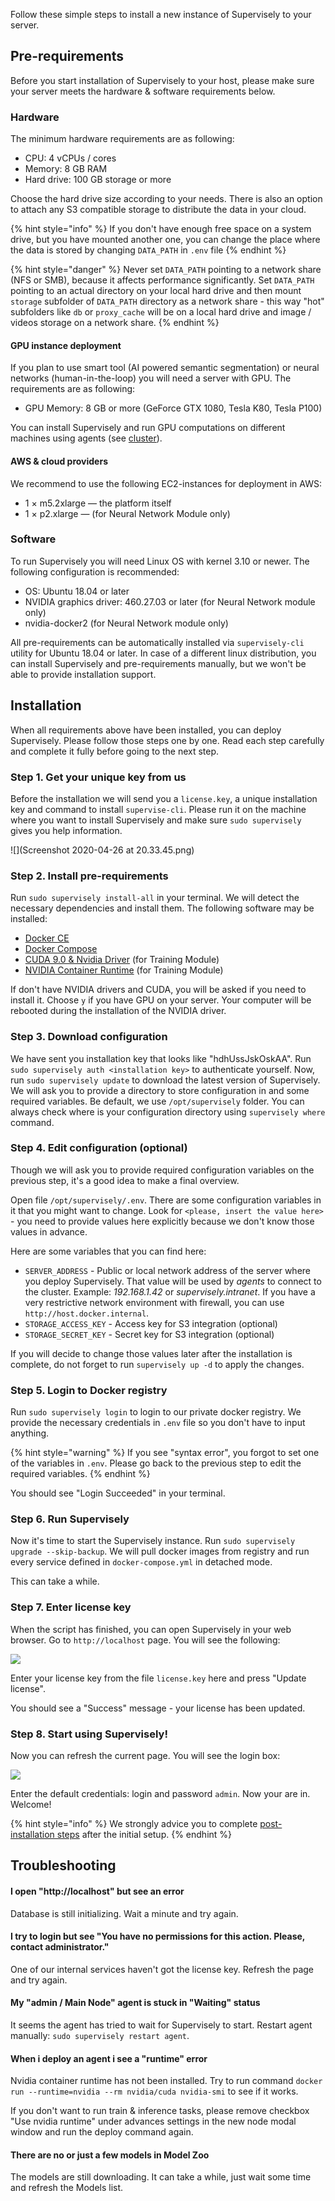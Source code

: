 Follow these simple steps to install a new instance of Supervisely to your server.

## Pre-requirements

Before you start installation of Supervisely to your host, please make sure your server meets the hardware & software requirements below.

### Hardware

The minimum hardware requirements are as following:

 - CPU: 4 vCPUs / cores
 - Memory: 8 GB RAM
 - Hard drive: 100 GB storage or more

Choose the hard drive size according to your needs. There is also an option to attach any S3 compatible storage to distribute the data in your cloud.

{% hint style="info" %}
If you don't have enough free space on a system drive, but you have mounted another one, you can change the place where the data is stored by changing `DATA_PATH` in `.env` file
{% endhint %}

{% hint style="danger" %}
Never set `DATA_PATH` pointing to a network share (NFS or SMB), because it affects performance significantly. Set `DATA_PATH` pointing to an actual directory on your local hard drive and then mount `storage` subfolder of `DATA_PATH` directory as a network share - this way "hot" subfolders like `db` or `proxy_cache` will be on a local hard drive and image / videos storage on a network share.
{% endhint %}

#### GPU instance deployment

If you plan to use smart tool (AI powered semantic segmentation) or neural networks (human-in-the-loop) you will need a server with GPU. The requirements are as following:

 - GPU Memory: 8 GB or more (GeForce GTX 1080, Tesla K80, Tesla P100)

You can install Supervisely and run GPU computations on different machines using agents (see [cluster](../../customization/agents/README.md)). 

#### AWS & cloud providers

We recommend to use the following EC2-instances for deployment in AWS:

- 1 × m5.2xlarge — the platform itself
- 1 × p2.xlarge — (for Neural Network Module only)

### Software

To run Supervisely you will need Linux OS with kernel 3.10 or newer. The following configuration is recommended:

- OS: Ubuntu 18.04 or later
- NVIDIA graphics driver: 460.27.03 or later (for Neural Network module only)
- nvidia-docker2 (for Neural Network module only)

All pre-requirements can be automatically installed via `supervisely-cli` utility for Ubuntu 18.04 or later. In case of a different linux distribution, you can install Supervisely and pre-requirements manually, but we won't be able to provide installation support.

## Installation

When all requirements above have been installed, you can deploy Supervisely. Please follow those steps one by one. Read each step carefully and complete it fully before going to the next step.

### Step 1. Get your unique key from us

Before the installation we will send you a `license.key`, a unique installation key and command to install `supervise-cli`. Please run it on the machine where you want to install Supervisely and make sure `sudo supervisely` gives you help information.

![](Screenshot 2020-04-26 at 20.33.45.png)

### Step 2. Install pre-requirements

Run `sudo supervisely install-all` in your terminal. We will detect the necessary dependencies and install them. The following software may be installed:

- [Docker CE](https://docs.docker.com/engine/installation/)
- [Docker Compose](https://github.com/docker/compose/releases)
- [CUDA 9.0 & Nvidia Driver](https://github.com/NVIDIA/nvidia-docker/wiki/Frequently-Asked-Questions#how-do-i-install-the-nvidia-driver) (for Training Module)
- [NVIDIA Container Runtime](https://github.com/NVIDIA/nvidia-docker#quickstart) (for Training Module)

If don't have NVIDIA drivers and CUDA, you will be asked if you need to install it. Choose `y` if you have GPU on your server. Your computer will be rebooted during the installation of the NVIDIA driver.

### Step 3. Download configuration

We have sent you installation key that looks like "hdhUssJskOskAA". Run `sudo supervisely auth <installation key>` to authenticate yourself. Now, run `sudo supervisely update` to download the latest version of Supervisely. We will ask you to provide a directory to store configuration in and some required variables. Be default, we use `/opt/supervisely` folder. You can always check where is your configuration directory using `supervisely where` command.

### Step 4. Edit configuration (optional)

Though we will ask you to provide required configuration variables on the previous step, it's a good idea to make a final overview.

Open file `/opt/supervisely/.env`. There are some configuration variables in it that you might want to change. Look for `<please, insert the value here>` - you need to provide values here explicitly because we don't know those values in advance.

Here are some variables that you can find here:

- `SERVER_ADDRESS` - Public or local network address of the server where you deploy Supervisely. That value will be used by *agents* to connect to the cluster. Example: *192.168.1.42* or *supervisely.intranet*. If you have a very restrictive network environment with firewall, you can use `http://host.docker.internal`. 
- `STORAGE_ACCESS_KEY` - Access key for S3 integration (optional)
- `STORAGE_SECRET_KEY` - Secret key for S3 integration (optional)

If you will decide to change those values later after the installation is complete, do not forget to run `supervisely up -d` to apply the changes.

### Step 5. Login to Docker registry

Run `sudo supervisely login` to login to our private docker registry. We provide the necessary credentials in `.env` file so you don't have to input anything.

{% hint style="warning" %}
If you see "syntax error", you forgot to set one of the variables in `.env`. Please go back to the previous step to edit the required variables. 
{% endhint %}

You should see "Login Succeeded" in your terminal.

### Step 6. Run Supervisely

Now it's time to start the Supervisely instance. Run `sudo supervisely upgrade --skip-backup`. We will pull docker images from registry and run every service defined in `docker-compose.yml` in detached mode.

This can take a while.

### Step 7. Enter license key

When the script has finished, you can open Supervisely in your web browser. Go to `http://localhost` page. You will see the following:

![](screenshot-192-168-1-42-licenses-1530384717806.png)

Enter your license key from the file `license.key` here and press "Update license".

You should see a "Success" message - your license has been updated.

### Step 8. Start using Supervisely!

Now you can refresh the current page. You will see the login box:

![](screenshot-192-168-1-42-login-1530385548750.jpg)

Enter the default credentials: login and password `admin`. Now your are in. Welcome!

{% hint style="info" %}
We strongly advice you to complete [post-installation steps](../post-installation) after the initial setup.
{% endhint %}

## Troubleshooting

#### I open "http://localhost" but see an error

Database is still initializing. Wait a minute and try again.

#### I try to login but see "You have no permissions for this action. Please, contact administrator."

One of our internal services haven't got the license key. Refresh the page and try again.

#### My "admin / Main Node" agent is stuck in "Waiting" status

It seems the agent has tried to wait for Supervisely to start. Restart agent manually: `sudo supervisely restart agent`. 

#### When i deploy an agent i see a "runtime" error

Nvidia container runtime has not been installed. Try to run command `docker run --runtime=nvidia --rm nvidia/cuda nvidia-smi` to see if it works.

If you don't want to run train & inference tasks, please remove checkbox "Use nvidia runtime" under advances settings in the new node modal window and run the deploy command again.

#### There are no or just a few models in Model Zoo

The models are still downloading. It can take a while, just wait some time and refresh the Models list.
